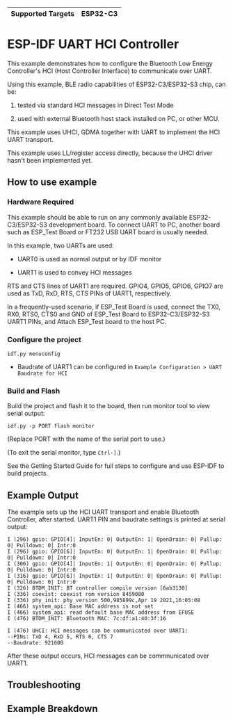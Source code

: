 | Supported Targets | ESP32-C3 |
| ----------------- | -------- |

ESP-IDF UART HCI Controller
=================================

This example demonstrates how to configure the Bluetooth Low Energy Controller's HCI (Host Controller Interface) to communicate over UART.

Using this example, BLE radio capabilities of ESP32-C3/ESP32-S3 chip, can be:

1. tested via standard HCI messages in Direct Test Mode

2. used with external Bluetooth host stack installed on PC, or other MCU.

This example uses UHCI, GDMA together with UART to implement the HCI UART transport.

This example uses LL/register access directly, because the UHCI driver hasn't been implemented yet.

## How to use example

### Hardware Required

This example should be able to run on any commonly available ESP32-C3/ESP32-S3 development board. To connect UART to PC, another board such as ESP_Test Board or FT232 USB UART board is usually needed.

In this example, two UARTs are used:

- UART0 is used as normal output or by IDF monitor

- UART1 is used to convey HCI messages


RTS and CTS lines of UART1 are required. GPIO4, GPIO5, GPIO6, GPIO7 are used as TxD, RxD, RTS, CTS PINs of UART1, respectively.

In a frequently-used scenario, if ESP_Test Board is used, connect the TX0, RX0, RTS0, CTS0 and GND of ESP_Test Board to ESP32-C3/ESP32-S3 UART1 PINs, and Attach ESP_Test board to the host PC.

### Configure the project

```
idf.py menuconfig
```

* Baudrate of UART1 can be configured in `Example Configuration > UART Baudrate for HCI`

### Build and Flash

Build the project and flash it to the board, then run monitor tool to view serial output:

```
idf.py -p PORT flash monitor
```

(Replace PORT with the name of the serial port to use.)

(To exit the serial monitor, type ``Ctrl-]``.)

See the Getting Started Guide for full steps to configure and use ESP-IDF to build projects.

## Example Output

The example sets up the HCI UART transport and enable Bluetooth Controller, after started. UART1 PIN and baudrate settings is printed at serial output:

```
I (296) gpio: GPIO[4]| InputEn: 0| OutputEn: 1| OpenDrain: 0| Pullup: 0| Pulldown: 0| Intr:0
I (296) gpio: GPIO[6]| InputEn: 0| OutputEn: 1| OpenDrain: 0| Pullup: 0| Pulldown: 0| Intr:0
I (306) gpio: GPIO[4]| InputEn: 1| OutputEn: 0| OpenDrain: 0| Pullup: 0| Pulldown: 0| Intr:0
I (316) gpio: GPIO[6]| InputEn: 1| OutputEn: 0| OpenDrain: 0| Pullup: 0| Pulldown: 0| Intr:0
I (326) BTDM_INIT: BT controller compile version [6ab3130]
I (336) coexist: coexist rom version 8459080
I (336) phy_init: phy_version 500,985899c,Apr 19 2021,16:05:08
I (466) system_api: Base MAC address is not set
I (466) system_api: read default base MAC address from EFUSE
I (476) BTDM_INIT: Bluetooth MAC: 7c:df:a1:40:3f:16

I (476) UHCI: HCI messages can be communicated over UART1:
--PINs: TxD 4, RxD 5, RTS 6, CTS 7
--Baudrate: 921600
```

After these output occurs, HCI messages can be commnunicated over UART1.

## Troubleshooting

## Example Breakdown

